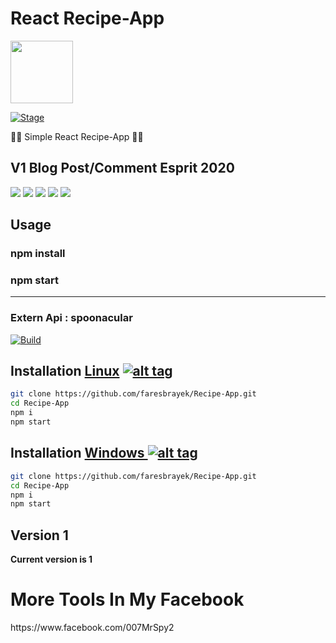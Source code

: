 <h1>React Recipe-App</h1>
<img src="https://cdn4.iconfinder.com/data/icons/logos-3/600/React.js_logo-512.png" data-canonical-src="https://upload.wikimedia.org/wikipedia/commons/thumb/c/cf/Angular_full_color_logo.svg/1200px-Angular_full_color_logo.svg.png" width="100" height="100" >

<p><a href="https://github.com/faresbrayek/Recipe-App"></a>
<a href="https://github.com/faresbrayek/Recipe-App"><img src="https://img.shields.io/badge/Release-Stable-orange.svg" alt="Stage" data-canonical-src="https://img.shields.io/badge/Release-Stable-orange.svg" style="max-width:100%;"></a>
<p> 🐱‍💻 Simple React Recipe-App  🐱‍💻  </p>

<h2>V1 Blog Post/Comment Esprit 2020</h2>

<img src="https://i.ibb.co/HD8q088/image.png" data-canonical-src="https://i.ibb.co/HD8q088/image.png" style="max-width:150%;">
<img src="https://i.ibb.co/HD8q088/image.png" data-canonical-src="https://i.ibb.co/HD8q088/image.png" style="max-width:100%;">
<img src="https://i.ibb.co/RzhLsBY/image.png" data-canonical-src="https://i.ibb.co/RzhLsBY/image.png" style="max-width:100%;">
<img src="https://i.ibb.co/xzRHPkQ/image.png" data-canonical-src="https://i.ibb.co/xzRHPkQ/image.png" style="max-width:100%;">
<img src="https://i.ibb.co/0M8qqBM/image.png" data-canonical-src="https://i.ibb.co/0M8qqBM/image.png" style="max-width:100%;">


<h2>Usage</h2>
<h3>npm install</h3>
<h3>npm start</h3>
<hr>
<h3>Extern Api : spoonacular</h3>
<a href="https://spoonacular.com/food-api"><img src="https://i.ibb.co/3Cmq7gv/image.png" alt="Build" data-canonical-src="https://i.ibb.co/3Cmq7gv/image.png" style="max-width:100%;"></a></p>


## Installation [Linux](https://wikipedia.org/wiki/Linux) [![alt tag](http://icons.iconarchive.com/icons/dakirby309/simply-styled/32/OS-Linux-icon.png)](https://fr.wikipedia.org/wiki/Linux)

```bash
git clone https://github.com/faresbrayek/Recipe-App.git
cd Recipe-App
npm i
npm start
```


## Installation [Windows ](https://wikipedia.org/wiki/Microsoft_Windows)[![alt tag](http://icons.iconarchive.com/icons/tatice/cristal-intense/32/Windows-icon.png)](https://fr.wikipedia.org/wiki/Microsoft_Windows)
```bash
git clone https://github.com/faresbrayek/Recipe-App.git
cd Recipe-App
npm i
npm start
```
<h2>Version 1</h2>
<strong>Current version is 1</strong>
 <h1>More Tools In My Facebook</h1>
https://www.facebook.com/007MrSpy2
